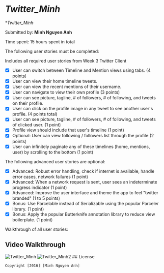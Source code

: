 # *Twitter_Minh*

**Twitter_Minh* 

Submitted by: **Minh Nguyen Anh**

Time spent: 15 hours spent in total

The following user stories must be completed:

Includes all required user stories from Week 3 Twitter Client
* [x] User can switch between Timeline and Mention views using tabs. (4 points)
* [x] User can view their home timeline tweets.
* [x] User can view the recent mentions of their username.
* [x] User can navigate to view their own profile (3 points)
* [x] User can see picture, tagline, # of followers, # of following, and tweets on their profile.
* [x] User can click on the profile image in any tweet to see another user's profile. (4 points total)
* [x] User can see picture, tagline, # of followers, # of following, and tweets of clicked user. (1 point)
* [x] Profile view should include that user's timeline (1 point)
* [x] Optional: User can view following / followers list through the profile (2 points)
* [x] User can infinitely paginate any of these timelines (home, mentions, user) by scrolling to the bottom (1 point)

The following advanced user stories are optional:
* [x] Advanced: Robust error handling, check if internet is available, handle error cases, network failures (1 point)
* [x] Advanced: When a network request is sent, user sees an indeterminate progress indicator (1 point)
* [x] Advanced: Improve the user interface and theme the app to feel "twitter branded" (1 to 5 points)
* [x] Bonus: Use Parcelable instead of Serializable using the popular Parceler library. (1 point)
* [x] Bonus: Apply the popular Butterknife annotation library to reduce view boilerplate. (1 point)

Walkthrough of all user stories:

## Video Walkthrough 

<img src='http://i.imgur.com/pAjYFwD.gif' title='Twitter_Minh' width='' alt='Twitter_Minh' />

<img src='http://i.imgur.com/UqpDYv6.gif' title='Twitter_Minh2' width='' alt='Twitter_Minh2' />
## License

    Copyright [2016] [Minh Nguyen Anh]
